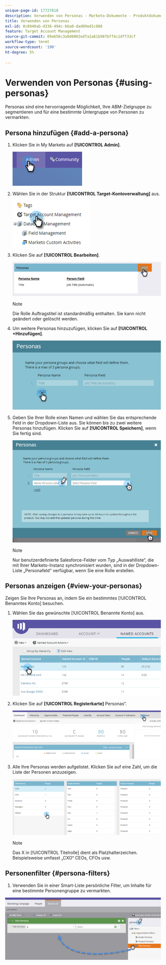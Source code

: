 ```yaml
---
unique-page-id: 17727818
description: Verwenden von Personas - Marketo-Dokumente - Produktdokumentation
title: Verwenden von Personas
exl-id: 8c8940ab-d336-494c-b6a0-dad09ed1c888
feature: Target Account Management
source-git-commit: 09a656c3a0d0002edfa1a61b987bff4c1dff33cf
workflow-type: tm+mt
source-wordcount: '190'
ht-degree: 5%

---
```


# Verwenden von Personas {#using-personas}

Personas sind eine hervorragende Möglichkeit, Ihre ABM-Zielgruppe zu segmentieren und für eine bestimmte Untergruppe von Personen zu vermarkten.

## Persona hinzufügen {#add-a-persona}

1. Klicken Sie in My Marketo auf **[!UICONTROL Admin]**.

   ![](assets/one.png)

1. Wählen Sie in der Struktur **[!UICONTROL Target-Kontoverwaltung]** aus.

   ![](assets/using-personas-2.png)

1. Klicken Sie auf **[!UICONTROL Bearbeiten]**.

   ![](assets/three.png)

   >[!NOTE]
   >
   >Die Rolle Auftragstitel ist standardmäßig enthalten. Sie kann nicht geändert oder gelöscht werden.

1. Um weitere Personas hinzuzufügen, klicken Sie auf **[!UICONTROL +Hinzufügen]**.

   ![](assets/four.png)

1. Geben Sie Ihrer Rolle einen Namen und wählen Sie das entsprechende Feld in der Dropdown-Liste aus. Sie können bis zu zwei weitere Personas hinzufügen. Klicken Sie auf **[!UICONTROL Speichern]**, wenn Sie fertig sind.

   ![](assets/five.png)

   >[!NOTE]
   >
   >Nur benutzerdefinierte Salesforce-Felder vom Typ „Auswahlliste“, die mit Ihrer Marketo-Instanz synchronisiert wurden, sind in der Dropdown-Liste „Personafeld“ verfügbar, wenn Sie eine Rolle erstellen.

## Personas anzeigen {#view-your-personas}

Zeigen Sie Ihre Personas an, indem Sie ein bestimmtes [!UICONTROL Benanntes Konto] besuchen.

1. Wählen Sie das gewünschte [!UICONTROL Benannte Konto] aus.

   ![](assets/one-a.png)

1. Klicken Sie auf **[!UICONTROL Registerkarte]** Personas“.

   ![](assets/two-a.png)

1. Alle Ihre Personas werden aufgelistet. Klicken Sie auf eine Zahl, um die Liste der Personen anzuzeigen.

   ![](assets/three-a.png)

   >[!NOTE]
   >
   >Das X in [!UICONTROL Titelrolle] dient als Platzhalterzeichen. Beispielsweise umfasst „CXO“ CEOs, CFOs usw.

## Personenfilter {#persona-filters}

1. Verwenden Sie in einer Smart-Liste persönliche Filter, um Inhalte für eine bestimmte Personengruppe zu vermarkten.

![](assets/one-b.png)
